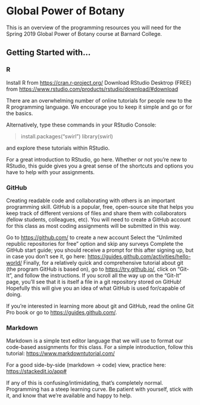 # Global Power of Botany
This is an overview of the programming resources you will need for the Spring 2019 Global Power of Botany course at Barnard College.

## Getting Started with...

### R
Install R from https://cran.r-project.org/
Download RStudio Desktrop (FREE) from https://www.rstudio.com/products/rstudio/download/#download

There are an overwhelming number of online tutorials for people new to the R programming language. We encourage you to keep it simple and go
<here> or <here> for the basics.

Alternatively, type these commands in your RStudio Console:

> install.packages(“swirl”)
> library(swirl)

and explore these tutorials within RStudio.

For a great introduction to RStudio, go here. Whether or not you’re new to RStudio, this guide gives you a great sense of the shortcuts and options you have to help with your assignments.

### GitHub

Creating readable code and collaborating with others is an important programming skill. GitHub is a popular, free, open-source site that helps you keep track of different versions of files and share them with collaborators (fellow students, colleagues, etc). You will need to create a GitHub account for this class as most coding assignments will be submitted in this way.

Go to https://github.com/ to create a new account
Select the “Unlimited republic repositories for free” option and skip any surveys
Complete the GitHub start guide; you should receive a prompt for this after signing up, but in case you don’t see it, go here: https://guides.github.com/activities/hello-world/
Finally, for a relatively quick and comprehensive tutorial about git (the program GitHub is based on), go to https://try.github.io/, click on “Git-It”, and follow the instructions. If you scroll all the way up on the “Git-It” page, you’ll see that it is itself a file in a git repository stored on GitHub! Hopefully this will give you an idea of what GitHub is used for/capable of doing.

If you’re interested in learning more about git and GitHub, read the online Git Pro book or go to https://guides.github.com/.

### Markdown

Markdown is a simple text editor language that we will use to format our code-based assignments for this class. For a simple introduction, follow this tutorial:
https://www.markdowntutorial.com/

For a good side-by-side (markdown → code) view, practice here: https://stackedit.io/app#

If any of this is confusing/intimidating, that’s completely normal. Programming has a steep learning curve. Be patient with yourself, stick with it, and know that we’re available and happy to help.

